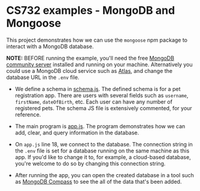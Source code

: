 # CS732 examples - MongoDB and Mongoose
This project demonstrates how we can use the `mongoose` npm package to interact with a MongoDB database.

**NOTE:** BEFORE running the example, you'll need the free [MongoDB community server](https://www.mongodb.com/try/download/community) installed and running on your machine. Alternatively you could use a MongoDB cloud service such as [Atlas](https://www.mongodb.com/atlas/database), and change the database URL in the `.env` file.

- We define a schema in [schema.js](./src/schema.js). The defined schema is for a pet registration app. There are users with several fields such as `username`, `firstName`, `dateOfBirth`, etc. Each user can have any number of registered pets. The schema JS file is extensively commented, for your reference.

- The main program is [app.js](./src/app.js). The program demonstrates how we can add, clear, and query information in the database.

- On `app.js` line 18, we connect to the database. The connection string in the `.env` file is set for a database running on the same machine as this app. If you'd like to change it to, for example, a cloud-based database, you're welcome to do so by changing this connection string.

- After running the app, you can open the created database in a tool such as [MongoDB Compass](https://www.mongodb.com/products/compass) to see the all of the data that's been added.
